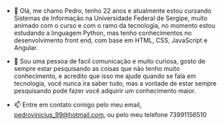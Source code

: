 - 👋 Olá, me chamo Pedro, tenho 22 anos e atualmente estou cursando Sistemas de Informação na Universidade Federal de Sergipe, muito animado com o curso e
     com o ramo da tecnologia, no momento estou estudando a linguagem Python, mas tenho conhecimentos no desenvolvimento front end, com base em HTML, CSS, JavaScript e Angular.

- 👀 Sou uma pessoa de facil comunicação e muito curiosa, gosto de sempre estar pesquisando as coisas que não tenho muito conhecimento, e acredito que isso me ajude
     quando se fala em tecnologia, você nunca ira saber tudo, mas a vontade de estar sempre pesquisando pode fazer você adquirir um conhecimento maior.

- 📫 Entre em contato comigo pelo meu email, pedrovinicius_99@hotmail.com, ou pelo meu telefone 73991156510

<!---
zPedroz/zPedroz is a ✨ special ✨ repository because its `README.md` (this file) appears on your GitHub profile.
You can click the Preview link to take a look at your changes.
--->
